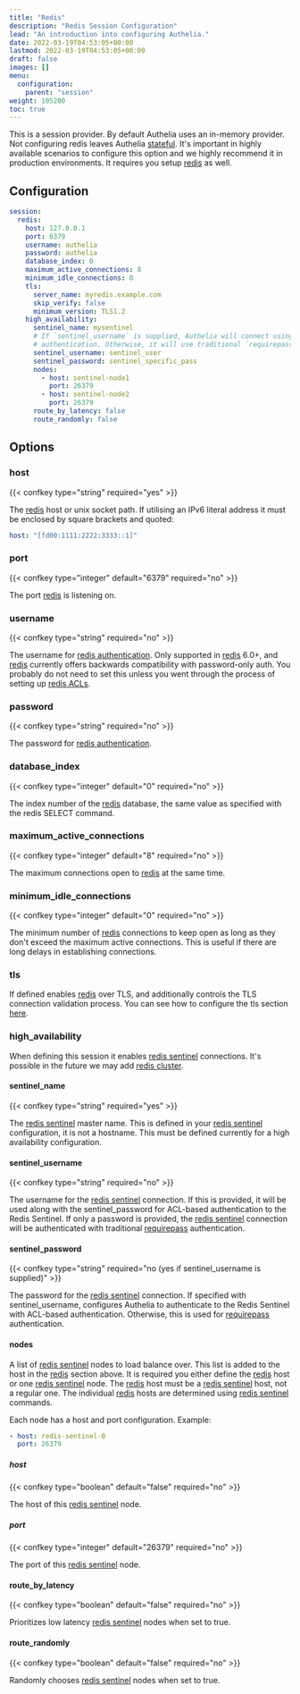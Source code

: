 ```yaml
---
title: "Redis"
description: "Redis Session Configuration"
lead: "An introduction into configuring Authelia."
date: 2022-03-19T04:53:05+00:00
lastmod: 2022-03-19T04:53:05+00:00
draft: false
images: []
menu:
  configuration:
    parent: "session"
weight: 105200
toc: true
---
```


This is a session provider. By default Authelia uses an in-memory provider. Not configuring redis leaves Authelia
[stateful](../../features/statelessness.md). It's important in highly available scenarios to configure this option and
we highly recommend it in production environments. It requires you setup [redis] as well.

## Configuration

```yaml
session:
  redis:
    host: 127.0.0.1
    port: 6379
    username: authelia
    password: authelia
    database_index: 0
    maximum_active_connections: 8
    minimum_idle_connections: 0
    tls:
      server_name: myredis.example.com
      skip_verify: false
      minimum_version: TLS1.2
    high_availability:
      sentinel_name: mysentinel
      # If `sentinel_username` is supplied, Authelia will connect using ACL-based
      # authentication. Otherwise, it will use traditional `requirepass` auth.
      sentinel_username: sentinel_user
      sentinel_password: sentinel_specific_pass
      nodes:
        - host: sentinel-node1
          port: 26379
        - host: sentinel-node2
          port: 26379
      route_by_latency: false
      route_randomly: false
```

## Options

### host

{{< confkey type="string" required="yes" >}}

The [redis] host or unix socket path. If utilising an IPv6 literal address it must be enclosed by square brackets and
quoted:
```yaml
host: "[fd00:1111:2222:3333::1]"
```

### port

{{< confkey type="integer" default="6379" required="no" >}}

The port [redis] is listening on.

### username

{{< confkey type="string" required="no" >}}

The username for [redis authentication](https://redis.io/commands/auth). Only supported in [redis] 6.0+, and [redis]
currently offers backwards compatibility with password-only auth. You probably do not need to set this unless you went
through the process of setting up [redis ACLs](https://redis.io/topics/acl).

### password

{{< confkey type="string" required="no" >}}

The password for [redis authentication](https://redis.io/commands/auth).

### database_index

{{< confkey type="integer" default="0" required="no" >}}

The index number of the [redis] database, the same value as specified with the redis SELECT command.

### maximum_active_connections

{{< confkey type="integer" default="8" required="no" >}}

The maximum connections open to [redis] at the same time.

### minimum_idle_connections

{{< confkey type="integer" default="0" required="no" >}}

The minimum number of [redis] connections to keep open as long as they don't exceed the maximum active connections. This
is useful if there are long delays in establishing connections.

### tls

If defined enables [redis] over TLS, and additionally controls the TLS connection validation process. You can see how to
configure the tls section [here](../prologue/common.md#tls-configuration).

### high_availability

When defining this session it enables [redis sentinel] connections. It's possible in
the future we may add [redis cluster](https://redis.io/topics/cluster-tutorial).

#### sentinel_name

{{< confkey type="string" required="yes" >}}

The [redis sentinel] master name. This is defined in your [redis sentinel] configuration, it is not a hostname. This
must be defined currently for a high availability configuration.

#### sentinel_username

{{< confkey type="string" required="no" >}}

The username for the [redis sentinel] connection. If this is provided, it will be used along with the sentinel_password
for ACL-based authentication to the Redis Sentinel. If only a password is provided, the [redis sentinel] connection will
be authenticated with traditional [requirepass] authentication.

#### sentinel_password

{{< confkey type="string" required="no (yes if sentinel_username is supplied)" >}}

The password for the [redis sentinel] connection. If specified with sentinel_username, configures Authelia to
authenticate to the Redis Sentinel with ACL-based authentication. Otherwise, this is used for [requirepass]
authentication.

#### nodes

A list of [redis sentinel] nodes to load balance over. This list is added to the host in the [redis] section above. It
is required you either define the [redis] host or one [redis sentinel] node. The [redis] host must be a [redis sentinel]
host, not a regular one. The individual [redis] hosts are determined using [redis sentinel] commands.

Each node has a host and port configuration. Example:

```yaml
- host: redis-sentinel-0
  port: 26379
```

##### host

{{< confkey type="boolean" default="false" required="no" >}}

The host of this [redis sentinel] node.

##### port

{{< confkey type="integer" default="26379" required="no" >}}

The port of this [redis sentinel] node.

#### route_by_latency

{{< confkey type="boolean" default="false" required="no" >}}

Prioritizes low latency [redis sentinel] nodes when set to true.

#### route_randomly

{{< confkey type="boolean" default="false" required="no" >}}

Randomly chooses [redis sentinel] nodes when set to true.

[redis]: https://redis.io
[redis sentinel]: https://redis.io/topics/sentinel
[requirepass]: https://redis.io/topics/config
